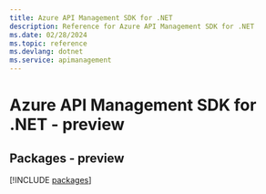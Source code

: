 ```yaml
---
title: Azure API Management SDK for .NET
description: Reference for Azure API Management SDK for .NET
ms.date: 02/28/2024
ms.topic: reference
ms.devlang: dotnet
ms.service: apimanagement
---
```

# Azure API Management SDK for .NET - preview
## Packages - preview
[!INCLUDE [packages](api-management-index.md)]